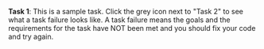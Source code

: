 **Task 1**: This is a sample task. Click the grey icon next to "Task 2" to see what a task failure looks like. A task failure means the goals and the requirements for the task have NOT been met and you should fix your code and try again.
